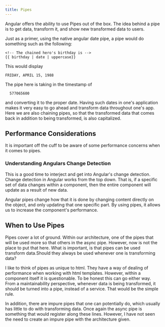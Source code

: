 ```yaml
---
title: Pipes
---
```


Angular offers the ability to use Pipes out of the box. The idea behind
a pipe is to get data, transform it, and show new transformed data to
users.

Just as a primer, using the native angular date pipe, a pipe would do
something such as the following:

```
<!-- The chained hero's birthday is -->
{{ birthday | date | uppercase}}
```
    

This would display

    FRIDAY, APRIL 15, 1988

The pipe here is taking in the timestamp of

      577065600

and converting it to the proper date. Having such dates in one's
application makes it very easy to go ahead and transform data throughout
one's app. Here we are also chaining pipes, so that the transformed data
that comes back in addition to being transformed, is also capitalized.

 Performance Considerations 
---------------------------

It is important off the cuff to be aware of some performance concerns
when it comes to pipes.

###  Understanding Angulars Change Detection 

This is a good time to interject and get into Angular's change
detection. Change detection in Angular works from the top down. That is,
if a specific set of data changes within a component, then the entire
component will update as a result of new data.

Angular pipes change how that it is done by changing content directly on
the object, and only updating that one specific part. By using pipes, it
allows us to increase the component's performance.

 When to Use Pipes 
------------------

Pipes cover a lot of ground. Within our architecture, one of the pipes
that will be used more so that others in the async pipe. However, now is
not the place to put that here. What is important, is that pipes can be
used transform data.Should they always be used whenever one is
transforming data?

I like to think of pipes as unique to html. They have a way of dealing
of performance when working with html templates. However, within a
component itself it is questionable. To be honest this can go either
way. From a maintainability perspective, whenever data is being
transformed, it should be turned into a pipe, instead of a service. That
would be the simple rule.

In addition, there are impure pipes that one can potentially do, which
usually has little to do with transforming data. Once again the async
pipe is something that would register along these lines. However, I have
not seen the need to create an impure pipe with the architecture given.
